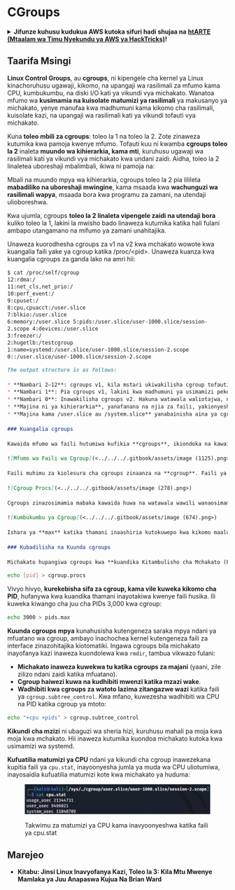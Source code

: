 # CGroups

<details>

<summary><strong>Jifunze kuhusu kudukua AWS kutoka sifuri hadi shujaa na</strong> <a href="https://training.hacktricks.xyz/courses/arte"><strong>htARTE (Mtaalam wa Timu Nyekundu ya AWS ya HackTricks)</strong></a><strong>!</strong></summary>

Njia nyingine za kusaidia HackTricks:

* Ikiwa unataka kuona **kampuni yako ikitangazwa kwenye HackTricks** au **kupakua HackTricks kwa PDF** Angalia [**MIPANGO YA USAJILI**](https://github.com/sponsors/carlospolop)!
* Pata [**bidhaa rasmi za PEASS & HackTricks**](https://peass.creator-spring.com)
* Gundua [**Familia ya PEASS**](https://opensea.io/collection/the-peass-family), mkusanyiko wetu wa [**NFTs**](https://opensea.io/collection/the-peass-family) za kipekee
* **Jiunge na** 💬 [**Kikundi cha Discord**](https://discord.gg/hRep4RUj7f) au kikundi cha [**telegram**](https://t.me/peass) au **tufuate** kwenye **Twitter** 🐦 [**@carlospolopm**](https://twitter.com/hacktricks\_live)**.**
* **Shiriki mbinu zako za kudukua kwa kuwasilisha PRs kwa** [**HackTricks**](https://github.com/carlospolop/hacktricks) na [**HackTricks Cloud**](https://github.com/carlospolop/hacktricks-cloud) repos za github.

</details>

## Taarifa Msingi

**Linux Control Groups**, au **cgroups**, ni kipengele cha kernel ya Linux kinachoruhusu ugawaji, kikomo, na upangaji wa rasilimali za mfumo kama CPU, kumbukumbu, na diski I/O kati ya vikundi vya michakato. Wanatoa mfumo wa **kusimamia na kuisolate matumizi ya rasilimali** ya makusanyo ya michakato, yenye manufaa kwa madhumuni kama kikomo cha rasilimali, kuisolate kazi, na upangaji wa rasilimali kati ya vikundi tofauti vya michakato.

Kuna **toleo mbili za cgroups**: toleo la 1 na toleo la 2. Zote zinaweza kutumika kwa pamoja kwenye mfumo. Tofauti kuu ni kwamba **cgroups toleo la 2** inaleta **muundo wa kihierarkia, kama mti**, kuruhusu ugawaji wa rasilimali kati ya vikundi vya michakato kwa undani zaidi. Aidha, toleo la 2 linaletea uboreshaji mbalimbali, ikiwa ni pamoja na:

Mbali na muundo mpya wa kihierarkia, cgroups toleo la 2 pia lilileta **mabadiliko na uboreshaji mwingine**, kama msaada kwa **wachunguzi wa rasilimali wapya**, msaada bora kwa programu za zamani, na utendaji ulioboreshwa.

Kwa ujumla, cgroups **toleo la 2 linaleta vipengele zaidi na utendaji bora** kuliko toleo la 1, lakini la mwisho bado linaweza kutumika katika hali fulani ambapo utangamano na mifumo ya zamani unahitajika.

Unaweza kuorodhesha cgroups za v1 na v2 kwa mchakato wowote kwa kuangalia faili yake ya cgroup katika /proc/\<pid>. Unaweza kuanza kwa kuangalia cgroups za ganda lako na amri hii:
```shell-session
$ cat /proc/self/cgroup
12:rdma:/
11:net_cls,net_prio:/
10:perf_event:/
9:cpuset:/
8:cpu,cpuacct:/user.slice
7:blkio:/user.slice
6:memory:/user.slice 5:pids:/user.slice/user-1000.slice/session-2.scope 4:devices:/user.slice
3:freezer:/
2:hugetlb:/testcgroup
1:name=systemd:/user.slice/user-1000.slice/session-2.scope
0::/user.slice/user-1000.slice/session-2.scope
```
```markdown
The output structure is as follows:

* **Nambari 2–12**: cgroups v1, kila mstari ukiwakilisha cgroup tofauti. Watawala kwa hizi zimetajwa karibu na nambari.
* **Nambari 1**: Pia cgroups v1, lakini kwa madhumuni ya usimamizi pekee (imetengenezwa na, k.m., systemd), na haina mtawala.
* **Nambari 0**: Inawakilisha cgroups v2. Hakuna watawala waliotajwa, na mstari huu ni maalum kwa mifumo inayotumia cgroups v2 pekee.
* **Majina ni ya kihierarkia**, yanafanana na njia za faili, yakionyesha muundo na uhusiano kati ya cgroups tofauti.
* **Majina kama /user.slice au /system.slice** yanabainisha aina ya cgroups, na user.slice kwa kawaida ni kwa vikao vya kuingia vinavyosimamiwa na systemd na system.slice kwa huduma za mfumo.

### Kuangalia cgroups

Kawaida mfumo wa faili hutumiwa kufikia **cgroups**, ikiondoka na kawaida ya mwito wa mfumo wa Unix uliotumiwa kwa mwingiliano wa kernel kihistoria. Ili kuchunguza usanidi wa cgroup wa kikao cha shell, mtu anapaswa kutazama faili ya **/proc/self/cgroup**, ambayo inaonyesha cgroup ya kikao cha shell. Kisha, kwa kwenda kwenye saraka ya **/sys/fs/cgroup** (au **`/sys/fs/cgroup/unified`**) na kupata saraka inayoshiriki jina la cgroup, mtu anaweza kuona mipangilio mbalimbali na habari ya matumizi ya rasilimali inayohusiana na cgroup hiyo.

![Mfumo wa Faili wa Cgroup](<../../../.gitbook/assets/image (1125).png>)

Faili muhimu za kiolesura cha cgroups zinaanza na **cgroup**. Faili ya **cgroup.procs**, ambayo inaweza kuonekana kwa kutumia amri za kawaida kama cat, inaorodhesha michakato ndani ya cgroup. Faili nyingine, **cgroup.threads**, inajumuisha habari za mchakato.

![Cgroup Procs](<../../../.gitbook/assets/image (278).png>)

Cgroups zinazosimamia mabaka kawaida huwa na watawala wawili wanaosimamia matumizi ya kumbukumbu na idadi ya michakato. Ili kuingiliana na mtawala, faili zenye kipimo cha mtawala zinapaswa kushauriwa. Kwa mfano, **pids.current** ingetajwa kuthibitisha idadi ya mabaka katika cgroup.

![Kumbukumbu ya Cgroup](<../../../.gitbook/assets/image (674).png>)

Ishara ya **max** katika thamani inaashiria kutokuwepo kwa kikomo maalum kwa cgroup. Hata hivyo, kutokana na muundo wa kihierarkia wa cgroups, vikomo vinaweza kuwekwa na cgroup katika kiwango cha chini katika muundo wa saraka.

### Kubadilisha na Kuunda cgroups

Michakato hupangiwa cgroups kwa **kuandika Kitambulisho cha Mchakato (PID) yao kwenye faili ya `cgroup.procs`**. Hii inahitaji mamlaka ya mzizi. Kwa mfano, kuongeza mchakato:
```
```bash
echo [pid] > cgroup.procs
```
Vivyo hivyo, **kurekebisha sifa za cgroup, kama vile kuweka kikomo cha PID**, hufanywa kwa kuandika thamani inayotakiwa kwenye faili husika. Ili kuweka kiwango cha juu cha PIDs 3,000 kwa cgroup:
```bash
echo 3000 > pids.max
```
**Kuunda cgroups mpya** kunahusisha kutengeneza saraka mpya ndani ya mfuatano wa cgroup, ambayo inachochea kernel kutengeneza faili za interface zinazohitajika kiotomatiki. Ingawa cgroups bila michakato inayofanya kazi inaweza kuondolewa kwa `rmdir`, tambua vikwazo fulani:

* **Michakato inaweza kuwekwa tu katika cgroups za majani** (yaani, zile zilizo ndani zaidi katika mfuatano).
* **Cgroup haiwezi kuwa na kudhibiti mwenzi katika mzazi wake**.
* **Wadhibiti kwa cgroups za watoto lazima zitangazwe wazi** katika faili ya `cgroup.subtree_control`. Kwa mfano, kuwezesha wadhibiti wa CPU na PID katika cgroup ya mtoto:
```bash
echo "+cpu +pids" > cgroup.subtree_control
```
**Kikundi cha mzizi** ni ubaguzi wa sheria hizi, kuruhusu mahali pa moja kwa moja kwa mchakato. Hii inaweza kutumika kuondoa michakato kutoka kwa usimamizi wa systemd.

**Kufuatilia matumizi ya CPU** ndani ya kikundi cha cgroup inawezekana kupitia faili ya `cpu.stat`, inayoonyesha jumla ya muda wa CPU uliotumiwa, inayosaidia kufuatilia matumizi kote kwa michakato ya huduma:

<figure><img src="../../../.gitbook/assets/image (905).png" alt=""><figcaption><p>Takwimu za matumizi ya CPU kama inavyoonyeshwa katika faili ya cpu.stat</p></figcaption></figure>

## Marejeo

* **Kitabu: Jinsi Linux Inavyofanya Kazi, Toleo la 3: Kila Mtu Mwenye Mamlaka ya Juu Anapaswa Kujua Na Brian Ward**
